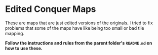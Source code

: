 # Edited Conquer Maps
These are maps that are just edited versions of the originals. I tried to fix problems that some of the maps have like being too small or bad tile mapping.

**Follow the instructions and rules from the parent folder's `README.md` on how to use these.**